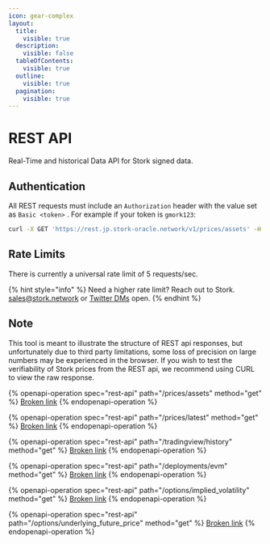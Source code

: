 ```yaml
---
icon: gear-complex
layout:
  title:
    visible: true
  description:
    visible: false
  tableOfContents:
    visible: true
  outline:
    visible: true
  pagination:
    visible: true
---
```


# REST API

Real-Time and historical Data API for Stork signed data.

## Authentication

All REST requests must include an `Authorization` header with the value set as `Basic <token>` . For example if your token is `gmork123`:

```bash
curl -X GET 'https://rest.jp.stork-oracle.network/v1/prices/assets' -H "Authorization: Basic gmork123"
```

## Rate Limits

There is currently a universal rate limit of 5 requests/sec.

{% hint style="info" %}
Need a higher rate limit? Reach out to Stork.  [sales@stork.network](mailto:sales@stork.network) or [Twitter DMs](https://x.com/storkoracle) open.
{% endhint %}

## Note

This tool is meant to illustrate the structure of REST api responses, but unfortunately due to third party limitations, some loss of precision on large numbers may be experienced in the browser. If you wish to test the verifiability of Stork prices from the REST api, we recommend using CURL to view the raw response.

{% openapi-operation spec="rest-api" path="/prices/assets" method="get" %}
[Broken link](broken-reference)
{% endopenapi-operation %}

{% openapi-operation spec="rest-api" path="/prices/latest" method="get" %}
[Broken link](broken-reference)
{% endopenapi-operation %}

{% openapi-operation spec="rest-api" path="/tradingview/history" method="get" %}
[Broken link](broken-reference)
{% endopenapi-operation %}

{% openapi-operation spec="rest-api" path="/deployments/evm" method="get" %}
[Broken link](broken-reference)
{% endopenapi-operation %}

{% openapi-operation spec="rest-api" path="/options/implied_volatility" method="get" %}
[Broken link](broken-reference)
{% endopenapi-operation %}

{% openapi-operation spec="rest-api" path="/options/underlying_future_price" method="get" %}
[Broken link](broken-reference)
{% endopenapi-operation %}

